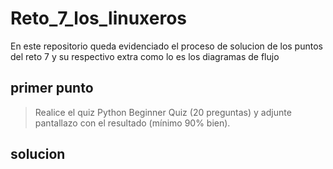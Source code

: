 # Reto_7_los_linuxeros

En este repositorio queda evidenciado el proceso de solucion de los puntos del reto 7 y su respectivo extra como lo es los diagramas de flujo

## **primer punto**

>Realice el quiz Python Beginner Quiz (20 preguntas) y adjunte pantallazo con el resultado (mínimo 90% bien).

## **solucion**
